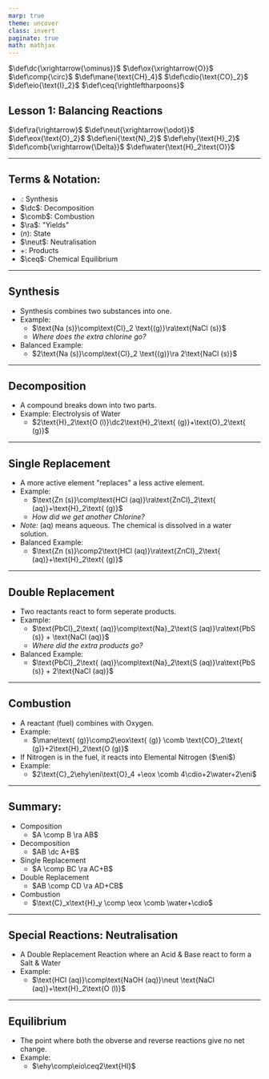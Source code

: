 ```yaml
---
marp: true
theme: uncover
class: invert
paginate: true
math: mathjax
---
```


$\def\dc{\xrightarrow{\ominus}}$
$\def\ox{\xrightarrow{O}}$
$\def\comp{\circ}$
$\def\mane{\text{CH}_4}$
$\def\cdio{\text{CO}_2}$
$\def\eio{\text{I}_2}$
$\def\ceq{\rightleftharpoons}$

## Lesson 1: Balancing Reactions

$\def\ra{\rightarrow}$
$\def\neut{\xrightarrow{\odot}}$
$\def\eox{\text{O}_2}$
$\def\eni{\text{N}_2}$
$\def\ehy{\text{H}_2}$
$\def\comb{\xrightarrow{\Delta}}$
$\def\water{\text{H}_2\text{O}}$

---

## Terms & Notation:

* $\comp$: Synthesis
* $\dc$: Decomposition
* $\comb$: Combustion
* $\ra$: "Yields"
* $(n)$: State
* $\neut$: Neutralisation
* $+$: Products
* $\ceq$: Chemical Equilibrium

---

## Synthesis

* Synthesis combines two substances into one. 
* Example:
    * $\text{Na (s)}\comp\text{Cl}_2 \text{(g)}\ra\text{NaCl (s)}$
    * *Where does the extra chlorine go?*
* Balanced Example:
    * $2\text{Na (s)}\comp\text{Cl}_2 \text{(g)}\ra 2\text{NaCl (s)}$

---

## Decomposition

* A compound breaks down into two parts.
* Example: Electrolysis of Water
    * $2\text{H}_2\text{O (l)}\dc2\text{H}_2\text{ (g)}+\text{O}_2\text{ (g)}$

---

## Single Replacement

* A more active element "replaces" a less active element.
* Example:
    * $\text{Zn (s)}\comp\text{HCl (aq)}\ra\text{ZnCl}_2\text{ (aq)}+\text{H}_2\text{ (g)}$
    * *How did we get another Chlorine?*
* *Note:* $\text{(aq)}$ means aqueous. The chemical is dissolved in a water solution.
* Balanced Example:
    * $\text{Zn (s)}\comp2\text{HCl (aq)}\ra\text{ZnCl}_2\text{ (aq)}+\text{H}_2\text{ (g)}$

---

## Double Replacement

* Two reactants react to form seperate products.
* Example:
    * $\text{PbCl}_2\text{ (aq)}\comp\text{Na}_2\text{S (aq)}\ra\text{PbS (s)} + \text{NaCl (aq)}$
    * *Where did the extra products go?*
* Balanced Example:
    * $\text{PbCl}_2\text{ (aq)}\comp\text{Na}_2\text{S (aq)}\ra\text{PbS (s)} + 2\text{NaCl (aq)}$

---

## Combustion
* A reactant (fuel) combines with Oxygen. 
* Example:
    * $\mane\text{ (g)}\comp2\eox\text{ (g)} \comb \text{CO}_2\text{ (g)}+2\text{H}_2\text{O (g)}$
* If Nitrogen is in the fuel, it reacts into Elemental Nitrogen ($\eni$)
* Example:
    * $2\text{C}_2\ehy\eni\text{O}_4 +\eox \comb 4\cdio+2\water+2\eni$

---

## Summary:

* Composition
    * $A \comp B \ra AB$
* Decomposition
    * $AB \dc A+B$
* Single Replacement
    * $A \comp BC \ra AC+B$
* Double Replacement
    * $AB \comp CD \ra AD+CB$
* Combustion
    * $\text{C}_x\text{H}_y \comp \eox \comb \water+\cdio$

---

## Special Reactions: Neutralisation

* A Double Replacement Reaction where an Acid & Base react to form a Salt & Water
* Example:
    * $\text{HCl (aq)}\comp\text{NaOH (aq)}\neut \text{NaCl (aq)}+\text{H}_2\text{O (l)}$

---

## Equilibrium

* The point where both the obverse and reverse reactions give no net change.
* Example:
    * $\ehy\comp\eio\ceq2\text{HI}$

